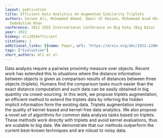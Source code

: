 ```yaml
---
layout: publication
title: Efficient Data Analytics On Augmented Similarity Triplets
authors: Sarwan Ali, Muhammad Ahmad, Umair Ul Hassan, Muhammad Asad Khan, Shafiq Alam,
  Imdadullah Khan
conference: 2022 IEEE International Conference on Big Data (Big Data)
year: 2022
bibkey: ali2019efficient
citations: 1
additional_links: [{name: Paper, url: 'https://arxiv.org/abs/1912.12064'}]
tags: ["Evaluation"]
short_authors: Ali et al.
---
```

Data analysis require a pairwise proximity measure over objects. Recent work
has extended this to situations where the distance information between objects
is given as comparison results of distances between three objects (triplets).
Humans find the comparison tasks much easier than the exact distance
computation and such data can be easily obtained in big quantity via
crowd-sourcing. In this work, we propose triplets augmentation, an efficient
method to extend the triplets data by inferring the hidden implicit information
form the existing data. Triplets augmentation improves the quality of
kernel-based and kernel-free data analytics. We also propose a novel set of
algorithms for common data analysis tasks based on triplets. These methods work
directly with triplets and avoid kernel evaluations, thus are scalable to big
data. We demonstrate that our methods outperform the current best-known
techniques and are robust to noisy data.
